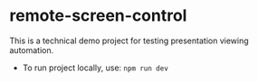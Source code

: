 # remote-screen-control
This is a technical demo project for testing presentation viewing automation.

* To run project locally, use: 
`npm run dev`